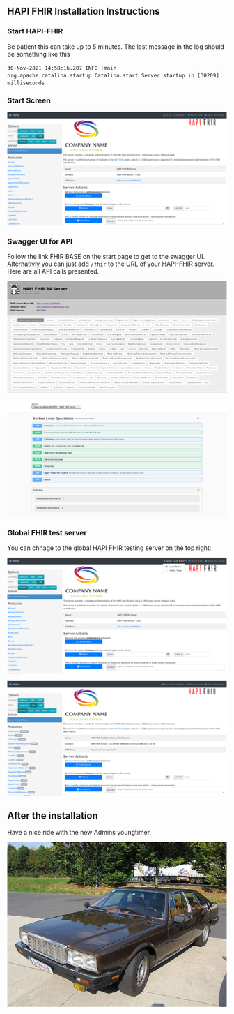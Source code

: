 ## HAPI FHIR Installation Instructions 

### Start HAPI-FHIR

Be patient this can take up to 5 minutes. The last message in the log should be something like this

`30-Nov-2021 14:58:16.207 INFO [main] org.apache.catalina.startup.Catalina.start Server startup in [30209] milliseconds`

### Start Screen

![Screenshot01](assets/install-screen-01.png)

### Swagger UI for API

Follow the link FHIR BASE on the start page to get to the swagger UI. Alternativly you can just add `/fhir` to the URL of your HAPI-FHIR server. Here are all API calls presented. 

![Screenshot02](assets/install-screen-02.png)

![Screenshot03](assets/install-screen-03.png)

### Global FHIR test server

You can chnage to the global HAPI FHIR testing server on the top right:

![Screenshot04](assets/install-screen-04.png)

![Screenshot05](assets/install-screen-05.png)



## After the installation

Have a nice ride with the new Admins youngtimer.

![FINAL](assets/install-screen-final.jpg)

